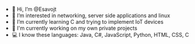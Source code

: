 - 👋 Hi, I’m @Esavojt
- 👀 I’m interested in networking, server side applications and linux
- 🌱 I’m currently learning C and trying to implement IoT devices
- 🦺 I'm currently working on my own private projects
- 💻 I know these languages: Java, C#, JavaScript, Python, HTML, CSS, C

<!---
Esavojt/Esavojt is a ✨ special ✨ repository because its `README.md` (this file) appears on your GitHub profile.
You can click the Preview link to take a look at your changes.
--->
